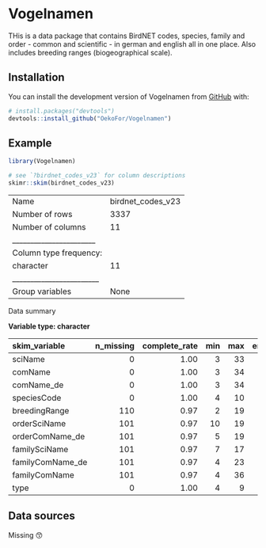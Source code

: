 
<!-- README.md is generated from README.Rmd. Please edit that file -->

# Vogelnamen

<!-- badges: start -->
<!-- badges: end -->

THis is a data package that contains BirdNET codes, species, family and
order - common and scientific - in german and english all in one place.
Also includes breeding ranges (biogeographical scale).

## Installation

You can install the development version of Vogelnamen from
[GitHub](https://github.com/) with:

``` r
# install.packages("devtools")
devtools::install_github("OekoFor/Vogelnamen")
```

## Example

``` r
library(Vogelnamen)

# see `?birdnet_codes_v23` for column descriptions
skimr::skim(birdnet_codes_v23)
```

|                                                  |                   |
|:-------------------------------------------------|:------------------|
| Name                                             | birdnet_codes_v23 |
| Number of rows                                   | 3337              |
| Number of columns                                | 11                |
| \_\_\_\_\_\_\_\_\_\_\_\_\_\_\_\_\_\_\_\_\_\_\_   |                   |
| Column type frequency:                           |                   |
| character                                        | 11                |
| \_\_\_\_\_\_\_\_\_\_\_\_\_\_\_\_\_\_\_\_\_\_\_\_ |                   |
| Group variables                                  | None              |

Data summary

**Variable type: character**

| skim_variable    | n_missing | complete_rate | min | max | empty | n_unique | whitespace |
|:-----------------|----------:|--------------:|----:|----:|------:|---------:|-----------:|
| sciName          |         0 |          1.00 |   3 |  33 |     0 |     3337 |          0 |
| comName          |         0 |          1.00 |   3 |  34 |     0 |     3337 |          0 |
| comName_de       |         0 |          1.00 |   3 |  34 |     0 |     3337 |          0 |
| speciesCode      |         0 |          1.00 |   4 |  10 |     0 |     3337 |          0 |
| breedingRange    |       110 |          0.97 |   2 |  19 |     0 |       52 |          0 |
| orderSciName     |       101 |          0.97 |  10 |  19 |     0 |       34 |          0 |
| orderComName_de  |       101 |          0.97 |   5 |  19 |     0 |       34 |          0 |
| familySciName    |       101 |          0.97 |   7 |  17 |     0 |      187 |          0 |
| familyComName_de |       101 |          0.97 |   4 |  23 |     0 |      187 |          0 |
| familyComName    |       101 |          0.97 |   4 |  36 |     0 |      187 |          0 |
| type             |         0 |          1.00 |   4 |   9 |     0 |        5 |          0 |

## Data sources

Missing 😙
